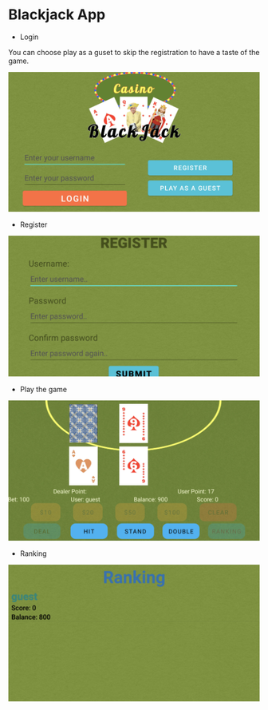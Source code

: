 # Blackjack App

- Login

You can choose play as a guset to skip the registration to have a taste of the game.

![](https://github.com/YiWeiShen/Group2_Blackjack/blob/7cb1aff69ba4ca5793127abff479bf58bc01e1a1/screenshots/Screen%20Shot_Login.jpg)

- Register

![](https://github.com/YiWeiShen/Group2_Blackjack/blob/7cb1aff69ba4ca5793127abff479bf58bc01e1a1/screenshots/Screen%20Shot_Register.jpg)

- Play the game

![](https://github.com/YiWeiShen/Group2_Blackjack/blob/7cb1aff69ba4ca5793127abff479bf58bc01e1a1/screenshots/Screen%20Shot_InGame.jpg)

- Ranking

![](https://github.com/YiWeiShen/Group2_Blackjack/blob/7cb1aff69ba4ca5793127abff479bf58bc01e1a1/screenshots/Screen%20Shot_Ranking.jpg)
